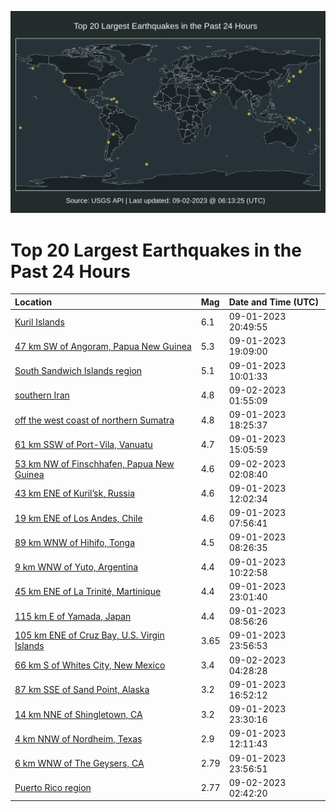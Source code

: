 ![Map](./map.png)

# Top 20 Largest Earthquakes in the Past 24 Hours

| Location | Mag | Date and Time (UTC) |
|:---|:---|:---|
| [Kuril Islands](https://earthquake.usgs.gov/earthquakes/eventpage/us7000ksrl) | 6.1 | 09-01-2023 20:49:55 |
| [47 km SW of Angoram, Papua New Guinea](https://earthquake.usgs.gov/earthquakes/eventpage/us7000ksqu) | 5.3 | 09-01-2023 19:09:00 |
| [South Sandwich Islands region](https://earthquake.usgs.gov/earthquakes/eventpage/us7000kslp) | 5.1 | 09-01-2023 10:01:33 |
| [southern Iran](https://earthquake.usgs.gov/earthquakes/eventpage/us7000kssx) | 4.8 | 09-02-2023 01:55:09 |
| [off the west coast of northern Sumatra](https://earthquake.usgs.gov/earthquakes/eventpage/us7000ksqq) | 4.8 | 09-01-2023 18:25:37 |
| [61 km SSW of Port-Vila, Vanuatu](https://earthquake.usgs.gov/earthquakes/eventpage/us7000ksnw) | 4.7 | 09-01-2023 15:05:59 |
| [53 km NW of Finschhafen, Papua New Guinea](https://earthquake.usgs.gov/earthquakes/eventpage/us7000kssv) | 4.6 | 09-02-2023 02:08:40 |
| [43 km ENE of Kuril’sk, Russia](https://earthquake.usgs.gov/earthquakes/eventpage/us7000ksm9) | 4.6 | 09-01-2023 12:02:34 |
| [19 km ENE of Los Andes, Chile](https://earthquake.usgs.gov/earthquakes/eventpage/us7000kskb) | 4.6 | 09-01-2023 07:56:41 |
| [89 km WNW of Hihifo, Tonga](https://earthquake.usgs.gov/earthquakes/eventpage/us7000kskk) | 4.5 | 09-01-2023 08:26:35 |
| [9 km WNW of Yuto, Argentina](https://earthquake.usgs.gov/earthquakes/eventpage/us7000ksm5) | 4.4 | 09-01-2023 10:22:58 |
| [45 km ENE of La Trinité, Martinique](https://earthquake.usgs.gov/earthquakes/eventpage/us7000kss6) | 4.4 | 09-01-2023 23:01:40 |
| [115 km E of Yamada, Japan](https://earthquake.usgs.gov/earthquakes/eventpage/us7000kskn) | 4.4 | 09-01-2023 08:56:26 |
| [105 km ENE of Cruz Bay, U.S. Virgin Islands](https://earthquake.usgs.gov/earthquakes/eventpage/pr.2023244001) | 3.65 | 09-01-2023 23:56:53 |
| [66 km S of Whites City, New Mexico](https://earthquake.usgs.gov/earthquakes/eventpage/tx2023redp) | 3.4 | 09-02-2023 04:28:28 |
| [87 km SSE of Sand Point, Alaska](https://earthquake.usgs.gov/earthquakes/eventpage/ak023b7sys5v) | 3.2 | 09-01-2023 16:52:12 |
| [14 km NNE of Shingletown, CA](https://earthquake.usgs.gov/earthquakes/eventpage/nc73931886) | 3.2 | 09-01-2023 23:30:16 |
| [4 km NNW of Nordheim, Texas](https://earthquake.usgs.gov/earthquakes/eventpage/tx2023rcxj) | 2.9 | 09-01-2023 12:11:43 |
| [6 km WNW of The Geysers, CA](https://earthquake.usgs.gov/earthquakes/eventpage/nc73931896) | 2.79 | 09-01-2023 23:56:51 |
| [Puerto Rico region](https://earthquake.usgs.gov/earthquakes/eventpage/pr71423183) | 2.77 | 09-02-2023 02:42:20 |
